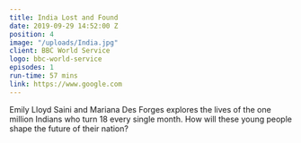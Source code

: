 ```yaml
---
title: India Lost and Found
date: 2019-09-29 14:52:00 Z
position: 4
image: "/uploads/India.jpg"
client: BBC World Service
logo: bbc-world-service
episodes: 1
run-time: 57 mins
link: https://www.google.com
---
```


Emily Lloyd Saini and Mariana Des Forges explores the lives of the one million Indians who turn 18 every single month. How will these young people shape the future of their nation?